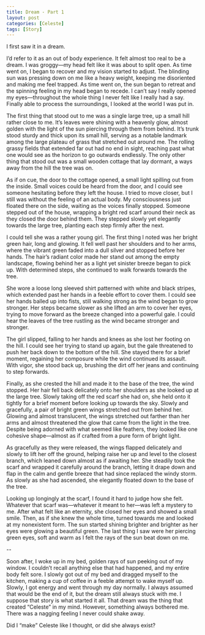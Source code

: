 ```yaml
---
title: Dream - Part 1
layout: post
categories: [Celeste]
tags: [Story]
---
```

I first saw it in a dream.

I’d refer to it as an out of body experience. It felt almost too real to be a dream. I was groggy—my head felt like it was about to split open. As time went on, I began to recover and my vision started to adjust. The blinding sun was pressing down on me like a heavy weight, keeping me disoriented and making me feel trapped. As time went on, the sun began to retreat and the spinning feeling in my head began to recede. I can’t say I really opened my eyes—throughout the whole thing I never felt like I really had a say. Finally able to process the surroundings, I looked at the world I was put in.

The first thing that stood out to me was a single large tree, up a small hill rather close to me. It’s leaves were shining with a heavenly glow, almost golden with the light of the sun piercing through them from behind. It’s trunk stood sturdy and thick upon its small hill, serving as a notable landmark among the large plateau of grass that stretched out around me. The rolling grassy fields that extended far out had no end in sight, reaching past what one would see as the horizon to go outwards endlessly. The only other thing that stood out was a small wooden cottage that lay dormant, a ways away from the hill the tree was on.

As if on cue, the door to the cottage opened, a small light spilling out from the inside. Small voices could be heard from the door, and I could see someone hesitating before they left the house. I tried to move closer, but I still was without the feeling of an actual body. My consciousness just floated there on the side, waiting as the voices finally stopped. Someone stepped out of the house, wrapping a bright red scarf around their neck as they closed the door behind them. They stepped slowly yet elegantly towards the large tree, planting each step firmly after the next.

I could tell she was a rather young girl. The first thing I noted was her bright green hair, long and glowing. It fell well past her shoulders and to her arms, where the vibrant green faded into a dull silver and stopped before her hands. The hair’s radiant color made her stand out among the empty landscape, flowing behind her as a light yet sinister breeze began to pick up. With determined steps, she continued to walk forwards towards the tree.

She wore a loose long sleeved shirt patterned with white and black stripes, which extended past her hands in a feeble effort to cover them. I could see her hands balled up into fists, still walking strong as the wind began to grow stronger. Her steps became slower as she lifted an arm to cover her eyes, trying to move forward as the breeze changed into a powerful gale. I could hear the leaves of the tree rustling as the wind became stronger and stronger.

The girl slipped, falling to her hands and knees as she lost her footing on the hill. I could see her trying to stand up again, but the gale threatened to push her back down to the bottom of the hill. She stayed there for a brief moment, regaining her composure while the wind continued its assault. With vigor, she stood back up, brushing the dirt off her jeans and continuing to step forwards.

Finally, as she crested the hill and made it to the base of the tree, the wind stopped. Her hair fell back delicately onto her shoulders as she looked up at the large tree. Slowly taking off the red scarf she had on, she held onto it tightly for a brief moment before looking up towards the sky. Slowly and gracefully, a pair of bright green wings stretched out from behind her. Glowing and almost translucent, the wings stretched out farther than her arms and almost threatened the glow that came from the light in the tree. Despite being adorned with what seemed like feathers, they looked like one cohesive shape—almost as if crafted from a pure form of bright light.

As gracefully as they were released, the wings flapped delicately and slowly to lift her off the ground, helping raise her up and level to the closest branch, which leaned down almost as if awaiting her. She steadily took the scarf and wrapped it carefully around the branch, letting it drape down and flap in the calm and gentle breeze that had since replaced the windy storm. As slowly as she had ascended, she elegantly floated down to the base of the tree.

Looking up longingly at the scarf, I found it hard to judge how she felt. Whatever that scarf was—whatever it meant to her—was left a mystery to me. After what felt like an eternity, she closed her eyes and showed a small smile. Then, as if she knew the whole time, turned towards me and looked at my nonexistent form. The sun started shining brighter and brighter as her eyes were glowing a beautiful green. The last thing I saw were her piercing green eyes, soft and warm as I felt the rays of the sun beat down on me.

--

Soon after, I woke up in my bed, golden rays of sun peeking out of my window. I couldn’t recall anything else that had happened, and my entire body felt sore. I slowly got out of my bed and dragged myself to the kitchen, making a cup of coffee in a feeble attempt to wake myself up. Slowly, I got energy and went through my day normally. I always assumed that would be the end of it, but the dream still always stuck with me. I suppose that story is what started it all. That dream was the thing that created “Celeste” in my mind. However, something always bothered me. There was a nagging feeling I never could shake away.

Did I “make” Celeste like I thought, or did she always exist?
